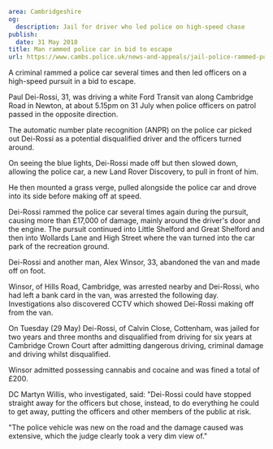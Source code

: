 ```yaml
area: Cambridgeshire
og:
  description: Jail for driver who led police on high-speed chase
publish:
  date: 31 May 2018
title: Man rammed police car in bid to escape
url: https://www.cambs.police.uk/news-and-appeals/jail-police-rammed-pursuit
```

A criminal rammed a police car several times and then led officers on a high-speed pursuit in a bid to escape.

Paul Dei-Rossi, 31, was driving a white Ford Transit van along Cambridge Road in Newton, at about 5.15pm on 31 July when police officers on patrol passed in the opposite direction.

The automatic number plate recognition (ANPR) on the police car picked out Dei-Rossi as a potential disqualified driver and the officers turned around.

On seeing the blue lights, Dei-Rossi made off but then slowed down, allowing the police car, a new Land Rover Discovery, to pull in front of him.

He then mounted a grass verge, pulled alongside the police car and drove into its side before making off at speed.

Dei-Rossi rammed the police car several times again during the pursuit, causing more than £17,000 of damage, mainly around the driver's door and the engine. The pursuit continued into Little Shelford and Great Shelford and then into Wollards Lane and High Street where the van turned into the car park of the recreation ground.

Dei-Rossi and another man, Alex Winsor, 33, abandoned the van and made off on foot.

Winsor, of Hills Road, Cambridge, was arrested nearby and Dei-Rossi, who had left a bank card in the van, was arrested the following day. Investigations also discovered CCTV which showed Dei-Rossi making off from the van.

On Tuesday (29 May) Dei-Rossi, of Calvin Close, Cottenham, was jailed for two years and three months and disqualified from driving for six years at Cambridge Crown Court after admitting dangerous driving, criminal damage and driving whilst disqualified.

Winsor admitted possessing cannabis and cocaine and was fined a total of £200.

DC Martyn Willis, who investigated, said: "Dei-Rossi could have stopped straight away for the officers but chose, instead, to do everything he could to get away, putting the officers and other members of the public at risk.

"The police vehicle was new on the road and the damage caused was extensive, which the judge clearly took a very dim view of."
